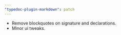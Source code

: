```yaml
---
"typedoc-plugin-markdown": patch
---
```


- Remove blockquotes on signature and declarations.
- Minor ui tweaks.
